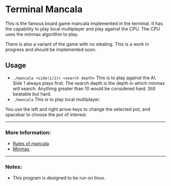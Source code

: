 # Terminal Mancala

This is the famous board game mancala implemented in the terminal. It has the capability to play local multiplayer and play against the CPU. The CPU uses the minmax algorithm to play.

There is also a variant of the game with no stealing. This is a work in progress and should be implemented soon.

## Usage

* `./mancala <side(1/2)> <search depth>` This is to play against the AI. Side 1 always plays first. The search depth is the depth in which minmax will search. Anything greater than 10 would be considered hard. Still beatable but hard.
* `./mancala` This is to play local multiplayer.

You use the left and right arrow keys to change the selected pot, and spacebar to choose the pot of interest.

---

### More Information:
* [Rules of mancala](https://www.thesprucecrafts.com/how-to-play-mancala-409424#:~:text=Place%20four%20stones%20into%20each%20of%20the%20pits.&text=2.,a%20stone%20in%20there%2C%20too.)
* [Minmax](https://en.wikipedia.org/wiki/Minimax)

---

### Notes:

* This program is designed to be run on linux.

